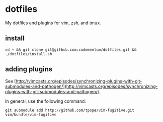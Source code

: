 dotfiles
========

My dotfiles and plugins for vim, zsh, and tmux.

install
-------

    cd ~ && git clone git@github.com:codementum/dotfiles.git && ./dotfiles/install.sh

adding plugins
-------

See [http://vimcasts.org/episodes/synchronizing-plugins-with-git-submodules-and-pathogen/](http://vimcasts.org/episodes/synchronizing-plugins-with-git-submodules-and-pathogen/).

In general, use the following command:

    git submodule add http://github.com/tpope/vim-fugitive.git vim/bundle/vim-fugitive
